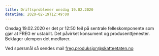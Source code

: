 ```yaml
---
title: Driftsproblemer onsdag 19.02.2020
datetime: 2020-02-19T12:49:00
---
```

Onsdag 19.02.2020 er det pr 12:50 feil på sentrale felleskomponente som gjør at FREG er ustabilt. Det påvirket konsument og produsenttjenester. Beklager ulempen det medfører.

Ved spørsmål så sendes mail freg.produksjon@skatteetaten.no
